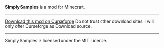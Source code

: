 **Simply Samples** is a mod for Minecraft.

-----------------

<a href="https://www.curseforge.com/minecraft/mc-mods/simplysamples">Download this mod on Curseforge</a>
Do not trust other download sites! I will only offer Curseforge as Download source.
 
-----------------

Simply Samples is licensed under the MIT License.
